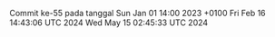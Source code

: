 Commit ke-55 pada tanggal Sun Jan 01 14:00 2023 +0100
Fri Feb 16 14:43:06 UTC 2024
Wed May 15 02:45:33 UTC 2024
